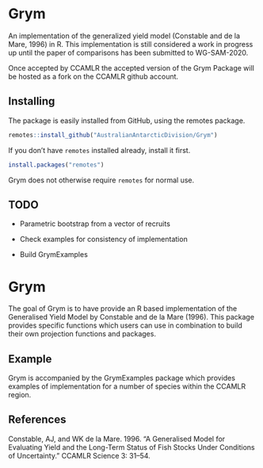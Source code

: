 
<!-- README.md is generated from README.Rmd. Please edit that file -->

# Grym

An implementation of the generalized yield model (Constable and de la
Mare, 1996) in R. This implementation is still considered a work in
progress up until the paper of comparisons has been submitted to
WG-SAM-2020.

Once accepted by CCAMLR the accepted version of the Grym Package will be
hosted as a fork on the CCAMLR github account.

## Installing

The package is easily installed from GitHub, using the remotes package.

``` r
remotes::install_github("AustralianAntarcticDivision/Grym")
```

If you don’t have `remotes` installed already, install it first.

``` r
install.packages("remotes")
```

Grym does not otherwise require `remotes` for normal use.

## TODO

  - Parametric bootstrap from a vector of recruits

  - Check examples for consistency of implementation

  - Build GrymExamples

# Grym

<!-- badges: start -->

<!-- badges: end -->

The goal of Grym is to have provide an R based implementation of the
Generalised Yield Model by Constable and de la Mare (1996). This package
provides specific functions which users can use in combination to build
their own projection functions and packages.

## Example

Grym is accompanied by the GrymExamples package which provides examples
of implementation for a number of species within the CCAMLR region.

## References

Constable, AJ, and WK de la Mare. 1996. “A Generalised Model for
Evaluating Yield and the Long-Term Status of Fish Stocks Under
Conditions of Uncertainty.” CCAMLR Science 3: 31–54.
